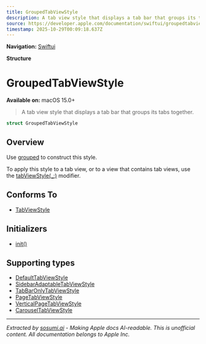 ```yaml
---
title: GroupedTabViewStyle
description: A tab view style that displays a tab bar that groups its tabs together.
source: https://developer.apple.com/documentation/swiftui/groupedtabviewstyle
timestamp: 2025-10-29T00:09:18.637Z
---
```


**Navigation:** [Swiftui](/documentation/swiftui)

**Structure**

# GroupedTabViewStyle

**Available on:** macOS 15.0+

> A tab view style that displays a tab bar that groups its tabs together.

```swift
struct GroupedTabViewStyle
```

## Overview

Use [grouped](/documentation/swiftui/tabviewstyle/grouped) to construct this style.

To apply this style to a tab view, or to a view that contains tab views, use the [tabViewStyle(_:)](/documentation/swiftui/view/tabviewstyle(_:)) modifier.

## Conforms To

- [TabViewStyle](/documentation/swiftui/tabviewstyle)

## Initializers

- [init()](/documentation/swiftui/groupedtabviewstyle/init())

## Supporting types

- [DefaultTabViewStyle](/documentation/swiftui/defaulttabviewstyle)
- [SidebarAdaptableTabViewStyle](/documentation/swiftui/sidebaradaptabletabviewstyle)
- [TabBarOnlyTabViewStyle](/documentation/swiftui/tabbaronlytabviewstyle)
- [PageTabViewStyle](/documentation/swiftui/pagetabviewstyle)
- [VerticalPageTabViewStyle](/documentation/swiftui/verticalpagetabviewstyle)
- [CarouselTabViewStyle](/documentation/swiftui/carouseltabviewstyle)

---

*Extracted by [sosumi.ai](https://sosumi.ai) - Making Apple docs AI-readable.*
*This is unofficial content. All documentation belongs to Apple Inc.*
